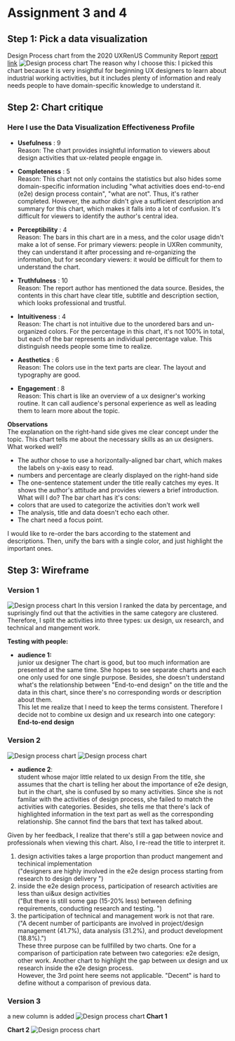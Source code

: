 # Assignment 3 and 4

## Step 1: Pick a data visualization
Design Process chart from the 2020 UXRenUS Community Report
[report link](https://uxdesignjob.files.wordpress.com/2020/03/uxrenus_report_2020-4.pdf)
![Design process chart](./assignment_3/UXchart.png)
The reason why I choose this:
I picked this chart because it is very insightful for beginning UX designers to learn about industrial working activities, but it includes plenty of information and realy needs people to have domain-specific knowledge to understand it.

## Step 2: Chart critique
### Here I use the Data Visualization Effectiveness Profile
* **Usefulness** : 9  <br>
Reason: 
The chart provides insightful information to viewers about design activities that ux-related people engage in.

* **Completeness** : 5 <br>
Reason: 
This chart not only contains the statistics but also hides some domain-specific information including "what activities does end-to-end (e2e) design process contain", "what are not". Thus, it's rather completed.
However, the author didn't give a sufficient description and summary for this chart, which makes it falls into a lot of confusion. It's difficult for viewers to identify the author's central idea.

* **Perceptibility** : 4 <br>
Reason: 
The bars in this chart are in a mess, and the color usage didn't make a lot of sense. For primary viewers: people in UXRen community, they can understand it after processing and re-organizing the information, but for secondary viewers:
it would be difficult for them to understand the chart.
* **Truthfulness** : 10 <br>
Reason: 
The report author has mentioned the data source. Besides, the contents in this chart have clear title, subtitle and description section, which looks professional and trustful.

* **Intuitiveness** : 4 <br>
Reason: 
The chart is not intuitive due to the unordered bars and un-organized colors. For the percentage in this chart, it's not 100% in total, but each of the bar represents an individual percentage value. This distinguish needs people some time to realize.

* **Aesthetics** : 6 <br>
Reason: 
The colors use in the text parts are clear. The layout and typography are good.

* **Engagement** : 8 <br>
Reason: 
This chart is like an overview of a ux designer's working routine. It can call audience's personal experience as well as leading them to learn more about the topic.

**Observations** <br>
The explanation on the right-hand side gives me clear concept under the topic. This chart tells me about the necessary skills as an ux designers.
What worked well?
* The author chose to use a horizontally-aligned bar chart, which makes the labels on y-axis easy to read.
* numbers and percentage are clearly displayed on the right-hand side
* The one-sentence statement under the title really catches my eyes. It shows the author's attitude and provides viewers a brief introduction.
What will I do?
The bar chart has it's cons:
* colors that are used to categorize the activities don't work well
* The analysis, title and data doesn't echo each other.
* The chart need a focus point.

I would like to re-order the bars according to the statement and descriptions. Then, unify the bars with a single color, and just highlight the important ones.

## Step 3: Wireframe
### Version 1
![Design process chart](./assignment_3/ver1.png)
In this version I ranked the data by percentage, and suprisingly find out that the activities in the same category are clustered. Therefore, I split the activities into three types: ux design, ux research, and technical and mangement work.

**Testing with people:**<br>
* **audience 1:**<br> junior ux designer 
The chart is good, but too much information are presented at the same time. She hopes to see separate charts and each one only used for one single purpose.
 Besides, she doesn't understand what's the relationship between "End-to-end design" on the title and the data in this chart, since there's no corresponding words or description about them.
 <br>This let me realize that I need to keep the terms consistent. Therefore I decide not to combine ux design and ux research into one category: **End-to-end design**
 
 ### Version 2
 ![Design process chart](./assignment_3/ver2.png)
 ![Design process chart](./assignment_3/ver2_2.png)
 * **audience 2**:<br> student whose major little related to ux design
 From the title, she assumes that the chart is telling her about the importance of e2e design, but in the chart, she is confused by so many activities. Since she is not familar with the activities of design process, she failed to match the activities with categories.
 Besides, she tells me that there's lack of highlighted information in the text part as well as the corresponding relationship. She cannot find the bars that text has talked about.<br>
 
 Given by her feedback, I realize that there's still a gap between novice and professionals when viewing this chart. Also, I re-read the title to interpret it.
 1. design activities takes a large proportion than product mangement and techinical implementation <br>("designers are highly involved in the e2e design process starting from research to design delivery ")
 2. inside the e2e design process, participation of research activities are less than ui&ux design activities <br>("But there is still some gap (15-20% less) between defining requirements, conducting research and testing. ")
 3. the participation of technical and management work is not that rare. 
 <br>("A decent number of participants are involved in project/design management (41.7%), data analysis (31.2%), and product development (18.8%).") <br>
 These three purpose can be fullfilled by two charts. One for a comparison of participation rate between two categories: e2e design, other work. Another chart to highlight the gap between ux design and ux research inside the e2e design process.<br>
 However, the 3rd point here seems not applicable. "Decent" is hard to define without a comparison of previous data.
 
 ### Version 3
 a new column is added
  ![Design process chart](./assignment_3/UXchart.png)
  **Chart 1**
  <div class="flourish-embed flourish-hierarchy" data-src="visualisation/3304643" data-url="https://flo.uri.sh/visualisation/3304643/embed"><script src="https://public.flourish.studio/resources/embed.js"></script></div>
 
 **Chart 2**
   ![Design process chart](./assignment_3/ver3_2.png)
 
